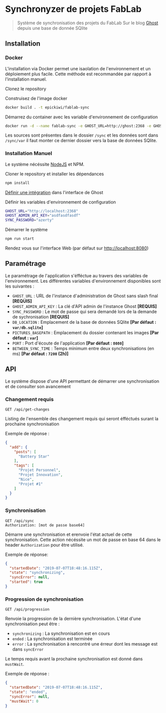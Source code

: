 # Synchronyzer de projets FabLab

> Système de synchronisation des projets du FabLab Sur le blog [Ghost](https://ghost.org/) depuis une base de donnée SQlite


## Installation

### Docker

L'installation via Docker permet une isaolation de l'environnement et un déploiement plus facile.
Cette méthode est recommandée par rapport à l'installation manuel.

Clonez le repository

Construisez de l'image docker
```bash
docker build . -t epickiwi/fablab-sync
```

Démarrez du container avec les variable d'environnement de configuration
```bash
docker run -d --name fablab-sync -e GHOST_URL=http://ghost:2368 -e GHOST_ADMIN_API_KEY=asdfasdfasdf -e SYNC_PASSWORD=azerty -p 8080:8080 epickiwi/fdablab-sync
```

Les sources sont présentes dans le dossier `/sync` et les données sont dans `/sync/var` il faut monter ce dernier dossier vers la base de données SQlite.

### Installation Manuel

Le système nécéssite [NodeJS](https://nodejs.org/) et NPM.

Cloner le repository et installer les dépendances

```bash
npm install
```

[Définir une intégration](https://docs.ghost.org/api/admin/#token-authentication) dans l'interface de Ghost

Définir les variables d'environnement de configuration

```bash
GHOST_URL="http://localhost:2368"
GHOST_ADMIN_API_KEY="asdfasdfasdf"
SYNC_PASSWORD="azerty"
```

Démarrer le système
```bash
npm run start
```

Rendez vous sur l'interface Web (par défaut sur [http://localhost:8080](http://localhost:8080))

## Paramétrage

Le paramétrage de l'application s'éfféctue au travers des variables de l'environnement.
Les différentes variables d'environnement disponibles sont les suivantes :

* `GHOST_URL` : URL de l'instance d'administration de Ghost sans slash final **[REQUIS]**
* `GHOST_ADMIN_API_KEY` : La clé d'API admin de l'instance Ghost **[REQUIS]**
* `SYNC_PASSWORD` : Le mot de passe qui sera demandé lors de la demande de sychronisation **[REQUIS]**
* `DB_LOCATION` : Emplacement de la base de données SQlite **[Par défaut : `var/db.sqlite`]**
* `PICTURES_BASEPATH` : Emplacement du dossier contenant les images **[Par défaut : `var`]**
* `PORT` : Port d'écoute de l'application **[Par défaut : `8080`]**
* `BETWEEN_SYNC_TIME` : Temps minimum entre deux synchronisations (en ms) **[Par défaut : `7200` (2h)]**

## API

Le système dispose d'une API permettant de démarrer une synchronisation et de consulter son avancement

### Changement requis

```http request
GET /api/get-changes
```

Listing de l'ensemble des changement requis qui seront éfféctués surant la prochaine synchronisation

Exemple de réponse :
```json
{
  "add": {
    "posts": [
      "Battery Star"
    ],
    "tags": [
      "Projet Personnel",
      "Projet Innovation",
      "Nice",
      "Projet #1"
    ]
  }
}
```

### Synchronisation

```http request
GET /api/sync
Authorization: [mot de passe base64]
```

Démarre une synchronisation et erenvoie l'état actuel de cette synchronisation.
Cette action nécéssite un mot de passe en base 64 dans le header `Authorization` pour être utilisé.

Exemple de réponse:
```json
{
  "startedDate": "2019-07-07T18:48:16.115Z",
  "state": "synchronizing",
  "syncError": null,
  "started": true
}
```

### Progression de synchronisation

```http request
GET /api/progression
```

Renvoie la progression de la dernière synchronisation.
L'état d'une synchronisation peut être :

* `synchronizing` : La synchronisation est en cours
* `ended` : La synchronisation est terminée
* `error` : La synchronisation à rencontré une érreur dont les message est dans `syncError`

Le temps requis avant la prochaine synchronisation est donné dans `mustWait`.

Exemple de réponse :
```json
{
  "startedDate": "2019-07-07T18:48:16.115Z",
  "state": "ended",
  "syncError": null,
  "mustWait": 0
}
```